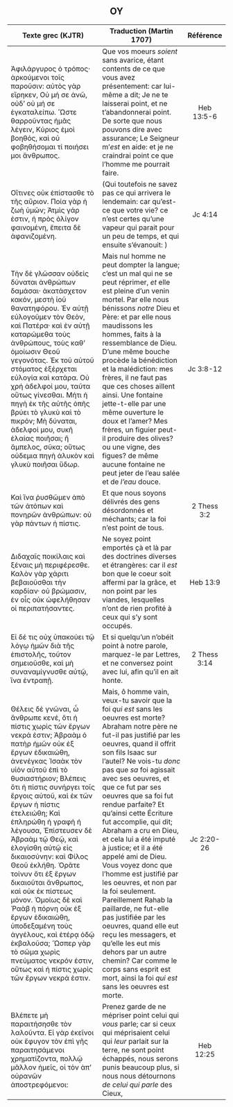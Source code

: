 <h2 align="center">ΟΥ</h2>

|Texte grec (KJTR)|Traduction (Martin 1707)|Référence|
|-----|-----|:---:
 Ἀφιλάργυρος ὁ τρόπος· ἀρκούμενοι τοῖς παροῦσιν: αὐτὸς γὰρ εἴρηκεν, Οὐ μή σε ἀνῶ, οὐδʼ οὐ μή σε ἐγκαταλείπω. Ὥστε θαρροῦντας ἡμᾶς λέγειν, Κύριος ἐμοὶ βοηθός, καὶ οὐ φοβηθήσομαι τί ποιήσει μοι ἄνθρωπος.|Que vos moeurs _soient_ sans avarice, étant contents de ce que vous avez présentement: car lui-même a dit; Je ne te laisserai point, et ne t’abandonnerai point. De sorte que nous pouvons dire avec assurance; Le Seigneur m’_est_ en aide: et je ne craindrai point ce que l’homme me pourrait faire. |Heb 13:5-6|
Οἵτινες οὐκ ἐπίστασθε τὸ τῆς αὔριον. Ποία γὰρ ἡ ζωὴ ὑμῶν; Ἀτμὶς γάρ ἐστιν, ἡ πρὸς ὀλίγον φαινομένη, ἔπειτα δὲ ἀφανιζομένη.|(Qui toutefois ne savez pas ce qui arrivera le lendemain: car qu’est-ce que votre vie? ce n’est certes qu’une vapeur qui parait pour un peu de temps, et qui ensuite s’évanouit: )|Jc 4:14|
 Τὴν δὲ γλῶσσαν οὐδεὶς δύναται ἀνθρώπων δαμάσαι· ἀκατάσχετον κακόν, μεστὴ ἰοῦ θανατηφόρου. Ἐν αὐτῇ εὐλογοῦμεν τὸν Θεὸν, καὶ Πατέρα· καὶ ἐν αὐτῇ καταρώμεθα τοὺς ἀνθρώπους, τοὺς καθʼ ὁμοίωσιν Θεοῦ γεγονότας. Ἐκ τοῦ αὐτοῦ στόματος ἐξέρχεται εὐλογία καὶ κατάρα. Οὐ χρή ἀδελφοί μου, ταῦτα οὕτως γίνεσθαι. Μήτι ἡ πηγὴ ἐκ τῆς αὐτῆς ὀπῆς βρύει τὸ γλυκὺ καὶ τὸ πικρόν; Μὴ δύναται, ἀδελφοί μου, συκῆ ἐλαίας ποιῆσαι; ἢ ἄμπελος, σῦκα; οὕτως οὐδεμια πηγὴ ἁλυκὸν καὶ γλυκὺ ποιῆσαι ὕδωρ.|Mais nul homme ne peut dompter la langue; c’est un mal qui ne se peut réprimer, _et_ elle est pleine d’un venin mortel. Par elle nous bénissons _notre_ Dieu et Père: et par elle nous maudissons les hommes, faits à la ressemblance de Dieu. D’une même bouche procède la bénédiction et la malédiction: mes frères, il ne faut pas que ces choses aillent ainsi. Une fontaine jette-t-elle par une même ouverture le doux et l’amer? Mes frères, un figuier peut-il produire des olives? ou une vigne, des figues? de même aucune fontaine ne peut jeter de l’eau salée et de _l’eau_ douce. |Jc 3:8-12|
Καὶ ἵνα ῥυσθῶμεν ἀπὸ τῶν ἀτόπων καὶ πονηρῶν ἀνθρώπων: οὐ γὰρ πάντων ἡ πίστις.|Et que nous soyons délivrés des gens désordonnés et méchants; car la foi n’est point de tous.|2 Thess 3:2|
Διδαχαῖς ποικίλαις καὶ ξέναις μὴ περιφέρεσθε. Καλὸν γὰρ χάριτι βεβαιοῦσθαι τὴν καρδίαν· οὐ βρώμασιν, ἐν οἷς οὐκ ὠφελήθησαν οἱ περιπατήσαντες.|Ne soyez point emportés çà et là par des doctrines diverses et étrangères: car il _est_ bon que le coeur soit affermi par la grâce, et non point par les viandes, lesquelles n’ont de rien profité à ceux qui s’y sont occupés.|Heb 13:9|
Εἰ δέ τις οὐχ ὑπακούει τῷ λόγῳ ἡμῶν διὰ τῆς ἐπιστολῆς, τοῦτον σημειοῦσθε, καὶ μὴ συναναμίγνυσθε αὐτῷ, ἵνα ἐντραπῇ.|Et si quelqu’un n’obéit point à notre parole, marquez-le par Lettres, et ne conversez point avec lui, afin qu’il en ait honte.|2 Thess 3:14|
 Θέλεις δὲ γνῶναι, ὦ ἄνθρωπε κενέ, ὅτι ἡ πίστις χωρὶς τῶν ἔργων νεκρά ἐστιν; Ἀβραὰμ ὁ πατὴρ ἡμῶν οὐκ ἐξ ἔργων ἐδικαιώθη, ἀνενέγκας Ἰσαὰκ τὸν υἱὸν αὐτοῦ ἐπὶ τὸ θυσιαστήριον; Βλέπεις ὅτι ἡ πίστις συνήργει τοῖς ἔργοις αὐτοῦ, καὶ ἐκ τῶν ἔργων ἡ πίστις ἐτελειώθη; Καὶ ἐπληρώθη ἡ γραφὴ ἡ λέγουσα, Ἐπίστευσεν δὲ Ἀβραὰμ τῷ Θεῷ, καὶ ἐλογίσθη αὐτῷ εἰς δικαιοσύνην: καὶ Φίλος Θεοῦ ἐκλήθη. Ὁρᾶτε τοίνυν ὅτι ἐξ ἔργων δικαιοῦται ἄνθρωπος, καὶ οὐκ ἐκ πίστεως μόνον. Ὁμοίως δὲ καὶ Ῥαὰβ ἡ πόρνη οὐκ ἐξ ἔργων ἐδικαιώθη, ὑποδεξαμένη τοὺς ἀγγέλους, καὶ ἑτέρᾳ ὁδῷ ἐκβαλοῦσα; Ὥσπερ γὰρ τὸ σῶμα χωρὶς πνεύματος νεκρόν ἐστιν, οὕτως καὶ ἡ πίστις χωρὶς τῶν ἔργων νεκρά ἐστιν.|Mais, ô homme vain, veux-tu savoir que la foi _qui est_ sans les oeuvres est morte? Abraham notre père ne fut-il pas justifié par les oeuvres, quand il offrit son fils Isaac sur l’autel? Ne vois-tu _donc_ pas que _sa_ foi agissait avec ses oeuvres, et que ce fut par ses oeuvres que sa foi fut rendue parfaite? Et qu’ainsi cette Écriture fut accomplie, qui dit; Abraham a cru en Dieu, et cela lui a été imputé à justice; et il a été appelé ami de Dieu. Vous voyez donc que l’homme est justifié par les oeuvres, et non par la foi seulement. Pareillement Rahab la paillarde, ne fut-elle pas justifiée par les oeuvres, quand elle eut reçu les messagers, et qu’elle les eut mis dehors par un autre chemin? Car comme le corps sans esprit est mort, ainsi la foi _qui est_ sans les oeuvres est morte. |Jc 2:20-26|
Βλέπετε μὴ παραιτήσησθε τὸν λαλοῦντα. Εἰ γὰρ ἐκεῖνοι οὐκ ἔφυγον τὸν ἐπὶ γῆς παραιτησάμενοι χρηματίζοντα, πολλῷ μᾶλλον ἡμεῖς, οἱ τὸν ἀπʼ οὐρανῶν ἀποστρεφόμενοι:|Prenez garde de ne mépriser point celui qui _vous_ parle; car si ceux qui méprisaient celui qui _leur_ parlait sur la terre, ne sont point échappés, nous serons punis beaucoup plus, si nous nous détournons _de celui qui parle_ des Cieux,|Heb 12:25|
